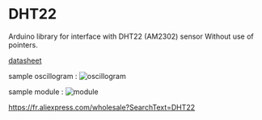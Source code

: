 # DHT22
 Arduino library for interface with DHT22 (AM2302) sensor 
 Without use of pointers.

[datasheet](extras/DHT22-datasheet.pdf)

sample oscillogram :
![oscillogram](extras/dht22_oscilloscope.png)

sample module :
![module](extras/dht22.webp)

https://fr.aliexpress.com/wholesale?SearchText=DHT22
